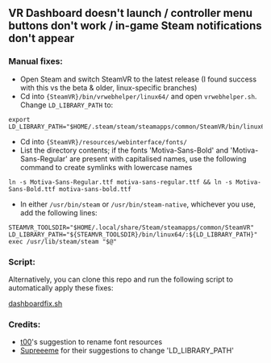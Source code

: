 ## VR Dashboard doesn't launch / controller menu buttons don't work / in-game Steam notifications don't appear

### Manual fixes:

- Open Steam and switch SteamVR to the latest release (I found success with this vs the beta & older, linux-specific branches)
- Cd into `{SteamVR}/bin/vrwebhelper/linux64/` and open `vrwebhelper.sh`. Change `LD_LIBRARY_PATH` to:
```shell
export LD_LIBRARY_PATH="$HOME/.steam/steam/steamapps/common/SteamVR/bin/linux64:$HOME/.steam/steam/steamapps/common/SteamVR/bin/vrwebhelper/linux64:${STEAM_RUNTIME_HEAVY}${LD_LIBRARY_PATH:$LD_LIBRARY_PATH}"
```
- Cd into `{SteamVR}/resources/webinterface/fonts/`
- List the directory contents; if the fonts 'Motiva-Sans-Bold' and 'Motiva-Sans-Regular' are present with capitalised names, use the following command to create symlinks with lowercase names
```shell
ln -s Motiva-Sans-Regular.ttf motiva-sans-regular.ttf && ln -s Motiva-Sans-Bold.ttf motiva-sans-bold.ttf
```

- In either `/usr/bin/steam` or `/usr/bin/steam-native`, whichever you use, add the following lines:
```shell
STEAMVR_TOOLSDIR="$HOME/.local/share/Steam/steamapps/common/SteamVR"
LD_LIBRARY_PATH="${STEAMVR_TOOLSDIR}/bin/linux64/:${LD_LIBRARY_PATH}"
exec /usr/lib/steam/steam "$@"
```

### Script:
Alternatively, you can clone this repo and run the following script to automatically apply these fixes:

[dashboardfix.sh](/scripts/dashboardfix.sh)

### Credits:

- [t00](https://github.com/ValveSoftware/SteamVR-for-Linux/issues/255#issuecomment-877844004)'s suggestion to rename font resources
- [Supreeeme](https://github.com/ValveSoftware/SteamVR-for-Linux/issues/255#issuecomment-775624892
) for their suggestions to change 'LD_LIBRARY_PATH'
